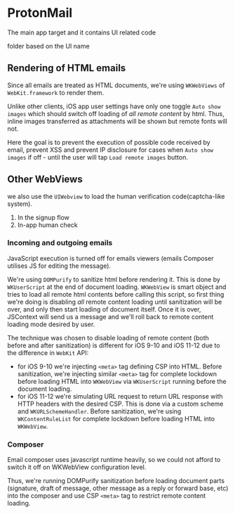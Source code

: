 # ProtonMail

The main app target and it contains UI related code

folder based on the UI name


## Rendering of HTML emails
Since all emails are treated as HTML documents, we're using `WKWebViews` of `WebKit.framework` to render them. 

Unlike other clients, iOS app user settings have only one toggle `Auto show images` which should switch off loading of _all remote content_ by html. Thus, inline images transferred as attachments will be shown but remote fonts will not.

Here the goal is to prevent the execution of possible code received by email, prevent XSS and prevent IP disclosure for cases when `Auto show images` if off - until the user will tap `Load remote images` button.

## Other WebViews
we also use the `UIWebview` to load the human verification code(captcha-like system). 
1. In the signup flow 
2. In-app human check

### Incoming and outgoing emails
JavaScript execution is turned off for emails viewers (emails Composer utilises JS for editing the message).

We're using `DOMPurify` to sanitize html before rendering it. This is done by `WKUserScript` at the end of document loading. `WKWebView` is smart object and tries to load all remote html contents before calling this script, so first thing we're doing is disabling _all_ remote content loading until sanitization will be over, and only then start loading of document itself. Once it is over, JSContext will send us a message and we'll roll back to remote content loading mode desired by user.

The technique was chosen to disable loading of remote content (both before and after sanitization) is different for iOS 9-10 and iOS 11-12 due to the difference in `WebKit` API:
- for iOS 9-10 we're injecting `<meta>` tag defining CSP into HTML. Before sanitization, we're injecting similar `<meta>` tag for complete lockdown before loading HTML into `WKWebView` via `WKUserScript` running before the document loading.
- for iOS 11-12 we're simulating URL request to return URL response with HTTP headers with the desired CSP. This is done via a custom scheme and `WKURLSchemeHandler`. Before sanitization, we're using `WKContentRuleList` for complete lockdown before loading HTML into `WKWebView`.

### Composer
Email composer uses javascript runtime heavily, so we could not afford to switch it off on WKWebView configuration level.

Thus, we're running DOMPurify sanitization before loading document parts (signature, draft of message, other message as a reply or forward base, etc) into the composer and use CSP `<meta>` tag to restrict remote content loading.

